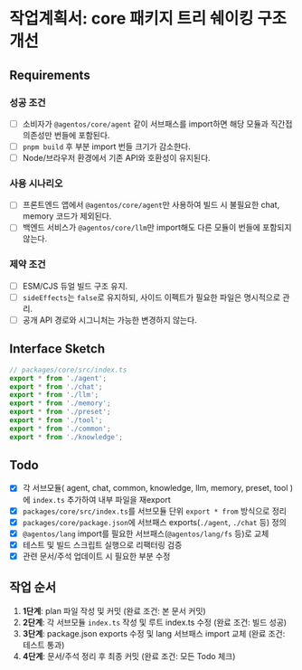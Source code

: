 # 작업계획서: core 패키지 트리 쉐이킹 구조 개선

## Requirements

### 성공 조건

- [ ] 소비자가 `@agentos/core/agent` 같이 서브패스를 import하면 해당 모듈과 직간접 의존성만 번들에 포함된다.
- [ ] `pnpm build` 후 부분 import 번들 크기가 감소한다.
- [ ] Node/브라우저 환경에서 기존 API와 호환성이 유지된다.

### 사용 시나리오

- [ ] 프론트엔드 앱에서 `@agentos/core/agent`만 사용하여 빌드 시 불필요한 chat, memory 코드가 제외된다.
- [ ] 백엔드 서비스가 `@agentos/core/llm`만 import해도 다른 모듈이 번들에 포함되지 않는다.

### 제약 조건

- [ ] ESM/CJS 듀얼 빌드 구조 유지.
- [ ] `sideEffects`는 `false`로 유지하되, 사이드 이펙트가 필요한 파일은 명시적으로 관리.
- [ ] 공개 API 경로와 시그니처는 가능한 변경하지 않는다.

## Interface Sketch

```typescript
// packages/core/src/index.ts
export * from './agent';
export * from './chat';
export * from './llm';
export * from './memory';
export * from './preset';
export * from './tool';
export * from './common';
export * from './knowledge';
```

## Todo

- [x] 각 서브모듈( agent, chat, common, knowledge, llm, memory, preset, tool )에 `index.ts` 추가하여 내부 파일을 재export
- [x] `packages/core/src/index.ts`를 서브모듈 단위 `export * from` 방식으로 정리
- [x] `packages/core/package.json`에 서브패스 exports(`./agent`, `./chat` 등) 정의
- [x] `@agentos/lang` import를 필요한 서브패스(`@agentos/lang/fs` 등)로 교체
- [x] 테스트 및 빌드 스크립트 실행으로 리팩터링 검증
- [x] 관련 문서/주석 업데이트 시 필요한 부분 수정

## 작업 순서

1. **1단계**: plan 파일 작성 및 커밋 (완료 조건: 본 문서 커밋)
2. **2단계**: 각 서브모듈 `index.ts` 작성 및 루트 index.ts 수정 (완료 조건: 빌드 성공)
3. **3단계**: package.json exports 수정 및 lang 서브패스 import 교체 (완료 조건: 테스트 통과)
4. **4단계**: 문서/주석 정리 후 최종 커밋 (완료 조건: 모든 Todo 체크)
